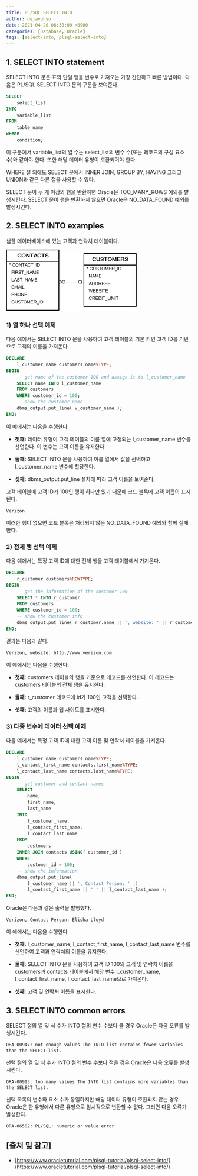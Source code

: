 ```yaml
---
title: PL/SQL SELECT INTO
author: dejavuhyo
date: 2021-04-20 06:30:00 +0900
categories: [Database, Oracle]
tags: [select-into, plsql-select-into]
---
```


## 1. SELECT INTO statement
SELECT INTO 문은 표의 단일 행을 변수로 가져오는 가장 간단하고 빠른 방법이다. 다음은 PL/SQL SELECT INTO 문의 구문을 보여준다.

```sql
SELECT
    select_list
INTO
    variable_list
FROM
    table_name
WHERE
    condition;
```

이 구문에서 variable_list의 열 수는 select_list의 변수 수(또는 레코드의 구성 요소 수)와 같아야 한다. 또한 해당 데이터 유형이 호환되어야 한다.

WHERE 절 외에도 SELECT 문에서 INNER JOIN, GROUP BY, HAVING 그리고 UNION과 같은 다른 절을 사용할 수 있다.

SELECT 문이 두 개 이상의 행을 반환하면 Oracle은 TOO_MANY_ROWS 예외를 발생시킨다. SELECT 문이 행을 반환하지 않으면 Oracle은 NO_DATA_FOUND 예외를 발생시킨다.

## 2. SELECT INTO examples
샘플 데이터베이스에 있는 고객과 연락처 테이블이다.

![customers-tables](/assets/img/2021-04-20-plsql-select-into/customers-tables.png)

### 1) 열 하나 선택 예제
다음 예에서는 SELECT INTO 문을 사용하여 고객 테이블의 기본 키인 고객 ID를 기반으로 고객의 이름을 가져온다.

```sql
DECLARE
    l_customer_name customers.name%TYPE;
BEGIN
    -- get name of the customer 100 and assign it to l_customer_name
    SELECT name INTO l_customer_name
    FROM customers
    WHERE customer_id = 100;
    -- show the customer name
    dbms_output.put_line( v_customer_name );
END;
```

이 예에서는 다음을 수행한다.

* **첫째:** 데이터 유형이 고객 테이블의 이름 열에 고정되는 l_customer_name 변수를 선언한다. 이 변수는 고객 이름을 유지한다.

* **둘째:** SELECT INTO 문을 사용하여 이름 열에서 값을 선택하고 l_customer_name 변수에 할당한다.

* **셋째:** dbms_output.put_line 절차에 따라 고객 이름을 보여준다.

고객 테이블에 고객 ID가 100인 행이 하나만 있기 때문에 코드 블록에 고객 이름이 표시된다.

```text
Verizon
```

이러한 행이 없으면 코드 블록은 처리되지 않은 NO_DATA_FOUND 예외와 함께 실패 한다.

### 2) 전체 행 선택 예제
다음 예에서는 특정 고객 ID에 대한 전체 행을 고객 테이블에서 가져온다.

```sql
DECLARE
    r_customer customers%ROWTYPE;
BEGIN
    -- get the information of the customer 100
    SELECT * INTO r_customer
    FROM customers
    WHERE customer_id = 100;
    -- show the customer info
    dbms_output.put_line( r_customer.name || ', website: ' || r_customer.website );
END;
```

결과는 다음과 같다.

```text
Verizon, website: http://www.verizon.com
```

이 예에서는 다음을 수행한다.

* **첫째:** customers 테이블의 행을 기준으로 레코드를 선언한다. 이 레코드는 customers 테이블의 전체 행을 유지한다.

* **둘째:** r_customer 레코드에 id가 100인 고객을 선택한다.

* **셋째:** 고객의 이름과 웹 사이트를 표시한다.

### 3) 다중 변수에 데이터 선택 예제
다음 예에서는 특정 고객 ID에 대한 고객 이름 및 연락처 테이블을 가져온다.

```sql
DECLARE
    l_customer_name customers.name%TYPE;
    l_contact_first_name contacts.first_name%TYPE;
    l_contact_last_name contacts.last_name%TYPE;
BEGIN
    -- get customer and contact names
    SELECT
        name,
        first_name,
        last_name
    INTO
        l_customer_name,
        l_contact_first_name,
        l_contact_last_name
    FROM
        customers
    INNER JOIN contacts USING( customer_id )
    WHERE
        customer_id = 100;
    -- show the information
    dbms_output.put_line( 
        l_customer_name || ', Contact Person: ' ||
        l_contact_first_name || ' ' || l_contact_last_name );
END;
```

Oracle은 다음과 같은 출력을 발행했다.

```text
Verizon, Contact Person: Elisha Lloyd
```

이 예에서는 다음을 수행한다.

* **첫째:** l_customer_name, l_contact_first_name, l_contact_last_name 변수를 선언하여 고객과 연락처의 이름을 유지한다.

* **둘째:** SELECT INTO 문을 사용하여 고객 ID 100의 고객 및 연락처 이름을 customers과 contacts 테이블에서 해당 변수 l_customer_name, l_contact_first_name, l_contact_last_name으로 가져온다.

* **셋째:** 고객 및 연락처 이름을 표시한다.

## 3. SELECT INTO common errors
SELECT 절의 열 및 식 수가 INTO 절의 변수 수보다 클 경우 Oracle은 다음 오류를 발생시킨다.

```text
ORA-00947: not enough values The INTO list contains fewer variables than the SELECT list.
```

선택 절의 열 및 식 수가 INTO 절의 변수 수보다 적을 경우 Oracle은 다음 오류를 발생시킨다.

```text
ORA-00913: too many values The INTO list contains more variables than the SELECT list.
```

선택 목록의 변수와 요소 수가 동일하지만 해당 데이터 유형이 호환되지 않는 경우 Oracle은 한 유형에서 다른 유형으로 암시적으로 변환할 수 없다. 그러면 다음 오류가 발생한다.

```text
ORA-06502: PL/SQL: numeric or value error
```

## [출처 및 참고]
* [https://www.oracletutorial.com/plsql-tutorial/plsql-select-into/](https://www.oracletutorial.com/plsql-tutorial/plsql-select-into/)
